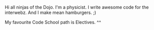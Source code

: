 Hi all ninjas of the Dojo.
I'm a physicist.
I write awesome code for the interwebz.
And I make mean hamburgers. ;)

My favourite Code School path is Electives. ^^
